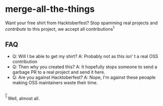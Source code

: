 # merge-all-the-things

Want your free shirt from Hacktoberfest? Stop spamming real projects and _contribute_ to this project, we accept all contributions<sup>1</sup>

## FAQ
- Q: Will I be able to get my shirt? A: Probably not as this isn' t a real OSS contribution
- Q: Then why you created this? A: It hopefully stops someone to send a garbage PR to a real project and send it here.
- Q: Are you against Hacktoberfest? A: Nope, I'm against these peoaple making OSS maintainers waste their time.

_<br/>
<sup>1</sup> Well, almost all.
